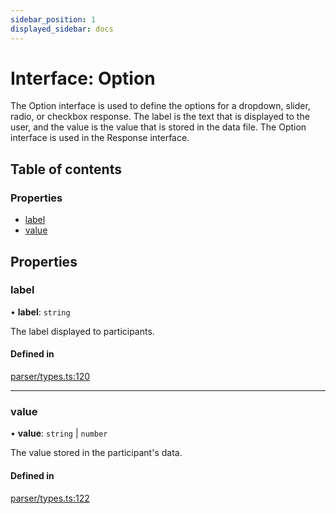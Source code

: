 ```yaml
---
sidebar_position: 1
displayed_sidebar: docs
---
```


# Interface: Option

The Option interface is used to define the options for a dropdown, slider, radio, or checkbox response.
The label is the text that is displayed to the user, and the value is the value that is stored in the data file.
The Option interface is used in the Response interface.

## Table of contents

### Properties

- [label](Option.md#label)
- [value](Option.md#value)

## Properties

### label

• **label**: `string`

The label displayed to participants.

#### Defined in

[parser/types.ts:120](https://github.com/revisit-studies/study/blob/4b1bc13/src/parser/types.ts#L120)

___

### value

• **value**: `string` \| `number`

The value stored in the participant's data.

#### Defined in

[parser/types.ts:122](https://github.com/revisit-studies/study/blob/4b1bc13/src/parser/types.ts#L122)
